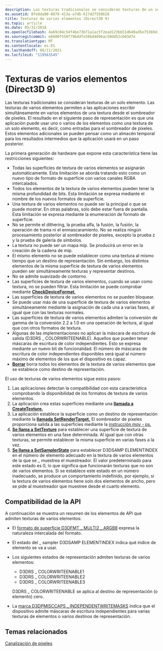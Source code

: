 ```yaml
---
description: Las texturas tradicionales se consideran texturas de un solo elemento.
ms.assetid: 8fe8da80-0879-413a-a7db-617d2f558b28
title: Texturas de varios elementos (Direct3D 9)
ms.topic: article
ms.date: 05/31/2018
ms.openlocfilehash: 4a69c04c54f4be73b71a1ac5f2ead123bb51d649ad5e75369411b6bf0906517c
ms.sourcegitcommit: e6600f550f79bddfe58bd4696ac50dd52cb03d7e
ms.translationtype: MT
ms.contentlocale: es-ES
ms.lasthandoff: 08/11/2021
ms.locfileid: "119563545"
---
```

# <a name="multiple-element-textures-direct3d-9"></a>Texturas de varios elementos (Direct3D 9)

Las texturas tradicionales se consideran texturas de un solo elemento. Las texturas de varios elementos permiten a las aplicaciones escribir simultáneamente en varios elementos de una textura desde el sombreador de píxeles. El resultado en el siguiente paso de representación es que una aplicación puede usar uno o varios de los elementos como una textura de un solo elemento, es decir, como entradas para el sombreador de píxeles. Estos elementos adicionales se pueden pensar como un almacén temporal para los resultados intermedios que la aplicación usará en un paso posterior.

La primera generación de hardware que expone esta característica tiene las restricciones siguientes:

-   Todas las superficies de textura de varios elementos se asignarán automáticamente. Esta limitación se aborda tratando esto como un nuevo tipo de formato de superficie con varios canales RGBA intercalados.
-   Todos los elementos de la textura de varios elementos pueden tener la misma profundidad de bits. Esta limitación se expresa mediante el nombre de los nuevos formatos de superficie.
-   Una textura de varios elementos no puede ser la principal o que se puede mostrar. En otras palabras, solo debe estar fuera de pantalla. Esta limitación se expresa mediante la enumeración de formato de superficie.
-   No se permite el dithering, la prueba alfa, la fusión, la fusión, la operación de trama ni el enmascaramiento. No se realiza ningún procesamiento posterior al sombreador de píxeles, excepto la prueba z y la prueba de galería de símbolos.
-   La textura no puede ser un mapa mip. Se producirá un error en la creación de la cadena de mip.
-   El mismo elemento no se puede establecer como una textura al mismo tiempo que un destino de representación. Sin embargo, los distintos elementos de la misma superficie de textura de varios elementos pueden ser simultáneamente texturas y representar destinos.
-   No se admite suavizado de contorno.
-   Las superficies de textura de varios elementos, cuando se usan como textura, no se pueden filtrar. Esta limitación se puede comprobar mediante [**CheckDeviceFormat.**](/windows/win32/api/d3d9/nf-d3d9-idirect3d9-checkdeviceformat)
-   Las superficies de textura de varios elementos no se pueden bloquear.
-   Se puede usar más de una superficie de textura de varios elementos simultáneamente mediante la asignación de cada una a varias fases, al igual que con las texturas normales.
-   Las superficies de textura de varios elementos admiten la conversión de gamma de la conversión 2.2 a 1.0 en una operación de lectura, al igual que con otros formatos de textura.
-   Algunas de las implementaciones no aplican la máscara de escritura de salida (D3DRS \_ COLORWRITEENABLE). Aquellos que pueden tener máscaras de escritura de color independientes. Esto se expresa mediante un nuevo bit de funcionalidad. El número de máscaras de escritura de color independientes disponibles será igual al número máximo de elementos de los que el dispositivo es capaz.
-   [**Borrar**](/windows/win32/api/d3d9helper/nf-d3d9helper-idirect3ddevice9-clear) borra todos los elementos de la textura de varios elementos que se establece como destino de representación.

El uso de texturas de varios elementos sigue estos pasos:

1.  Las aplicaciones detectan la compatibilidad con esta característica comprobando la disponibilidad de los formatos de textura de varios elementos.
2.  La aplicación crea estas superficies mediante una [**llamada a CreateTexture.**](/windows/win32/api/d3d9helper/nf-d3d9helper-idirect3ddevice9-createtexture)
3.  La aplicación establece la superficie como un destino de representación mediante la [**llamada SetRenderTarget.**](/windows/desktop/api) El sombreador de píxeles proporciona salida a las superficies mediante la [instrucción mov - ps.](../direct3dhlsl/mov---ps.md)
4.  [**Se llama a SetTexture**](/windows/win32/api/d3d9helper/nf-d3d9helper-idirect3ddevice9-settexture) para establecer una superficie de textura de varios elementos en una fase determinada. Al igual que con otras texturas, se permite establecer la misma superficie en varias fases a la vez.
5.  [**Se llama a SetSamplerState**](/windows/win32/api/d3d9helper/nf-d3d9helper-idirect3ddevice9-setsamplerstate) para establecer D3DSAMP ELEMENTINDEX en el número de elemento adecuado en la textura de varios elementos de la que se \_ muestrea el muestreador. El valor predeterminado para este estado es 0, lo que significa que funcionarán texturas que no son de varios elementos. Si se establece este estado en un número inadecuado, se produce un comportamiento indefinido, por ejemplo, si la textura de varios elementos tiene solo dos elementos de ancho, pero se pide al muestreador que muestree desde el cuarto elemento.

## <a name="api-support"></a>Compatibilidad de la API

A continuación se muestra un resumen de los elementos de API que admiten texturas de varios elementos:

-   El [formato de superficie D3DFMT \_ MULTI2 \_ ARGB8](d3dformat.md) expresa la naturaleza intercalada del formato.
-   El estado del \_ sampler D3DSAMP ELEMENTINDEX indica qué índice de elemento se va a usar.
-   Los siguientes estados de representación admiten texturas de varios elementos:

    -   D3DRS \_ COLORWRITEENABLE1
    -   D3DRS \_ COLORWRITEENABLE2
    -   D3DRS \_ COLORWRITEENABLE3

    D3DRS \_ COLORWRITEENABLE se aplica al destino de representación (o elemento) cero.

-   La [marca D3DPMISCCAPS \_ INDEPENDENTWRITEMASKS](d3dpmisccaps.md) indica que el dispositivo admite máscaras de escritura independientes para varias texturas de elementos o varios destinos de representación.

## <a name="related-topics"></a>Temas relacionados

<dl> <dt>

[Canalización de píxeles](pixel-pipeline.md)
</dt> </dl>

 

 

